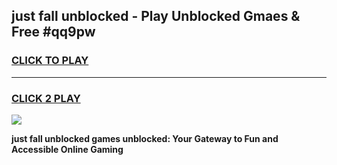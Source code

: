 
## just fall unblocked - Play Unblocked Gmaes & Free #qq9pw
<h3>
<a href="https://news.freeplayer.one?title=just_fall_unblocked&ref=03M">CLICK TO PLAY</a></h3>
<hr>

<h3>
<a href="https://news.freeplayer.one?title=just_fall_unblocked&ref=03M">CLICK 2 PLAY</a>
  
</h3>

<a href="https://news.freeplayer.one?title=just_fall_unblocked&ref=03M"><img src="https://clearcache.store/games.png"></a>


**just fall unblocked games unblocked: Your Gateway to Fun and Accessible Online Gaming**
